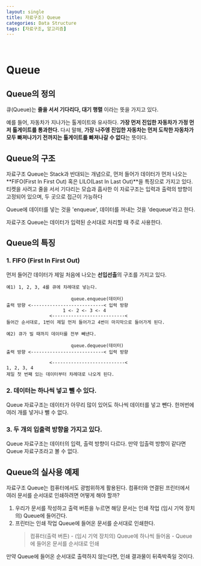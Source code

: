 ```yaml
---
layout: single
title: 자료구조) Queue
categories: Data Structure
tags: [자료구조, 알고리즘]
---
```


<br/>

# Queue

## Queue의 정의

큐(Queue)는 **줄을 서서 기다리다, 대기 행렬** 이라는 뜻을 가지고 있다.<br/>

예를 들어, 자동차가 지나가는 톨게이트와 유사하다. **가장 먼저 진입한 자동차가 가정 먼저 톨게이트를 통과한다.** 다시 말해, **가장 나주엥 진입한 자동차는 먼저 도착한 자동차가 모두 빠져나가기 전까지는 톨게이트를 빠져나갈 수 없다**는 뜻이다.

## Queue의 구조

자료구조 Queue는 Stack과 반대되는 개념으로, 먼저 들어가 데이터가 먼저 나오는 **FIFO(First In First Out) 혹은 LILO(Last In Last Out)**을 특징으로 가지고 있다. 티켓을 사려고 줄을 서서 기다리는 모습과 흡사한 이 자료구조는 입력과 출력의 방향이 고정되어 있으며, 두 곳으로 접근이 가능하다<br/>

Queue에 데이터를 넣는 것을 'enqueue', 데이터를 꺼내는 것을 'dequeue'라고 한다.<br/>

자료구조 Queue는 데이터가 입력된 순서대로 처리할 때 주로 사용한다.

## Queue의 특징

### 1. FIFO (First In First Out)

먼저 들어간 데이터가 제일 처음에 나오는 **선입선출**의 구조를 가지고 있다.

```
예1) 1, 2, 3, 4를 큐에 차례대로 넣는다.

						queue.enqueue(데이터)
출력 방향 <---------------------------< 입력 방향
				     1 <- 2 <- 3 <- 4
				<---------------------------<
들어간 순서대로, 1번이 제일 먼저 들어가고 4번이 마지막으로 들어가게 된다.

예2) 큐가 빌 때까지 데이터를 전부 빼낸다.

						queue.dequeue(데이터)
출력 방향 <---------------------------< 입력 방향

				<---------------------------<
1, 2, 3, 4
제일 첫 번째 있는 데이터부터 차례대로 나오게 된다.
```

### 2. 데이터는 하나씩 넣고 뺄 수 있다.

Queue 자료구조는 데이터가 아무리 많이 있어도 하나씩 데이터를 넣고 뺀다. 한꺼번에 여러 개를 넣거나 뺄 수 없다.

### 3. 두 개의 입출력 방향을 가지고 있다.

Queue 자료구조는 데이터의 입력, 출력 방향이 다르다. 만약 입출력 방향이 같다면 Queue 자료구조라고 볼 수 없다.

## Queue의 실사용 예제

자료구조 Queue는 컴퓨터에서도 광범위하게 활용된다. 컴퓨터와 연결된 프린터에서 여러 문서를 순서대로 인쇄하려면 어떻게 해야 할까?

1. 우리가 문서를 작성하고 출력 버튼을 누르면 해당 문서는 인쇄 작업 (임시 기억 장치의) Queue에 들어간다.
2. 프린터는 인쇄 작업 Queue에 들어온 문서를 순서대로 인쇄한다.
   > 컴퓨터(출력 버튼) - (임시 기억 장치의) Queue에 하나씩 들어옴 - Queue에 들어온 문서를 순서대로 인쇄

만약 Queue에 들어온 순서대로 출력하지 않는다면, 인쇄 결과물이 뒤죽박죽일 것이다.

<br/>
